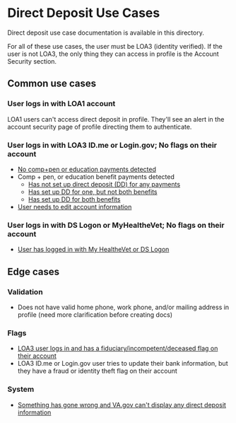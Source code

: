 # Direct Deposit Use Cases
Direct deposit use case documentation is available in this directory.

For all of these use cases, the user must be LOA3 (identity verified). If the user is not LOA3, the only thing they can access in profile is the Account Security section.

## Common use cases
### User logs in with LOA1 account
LOA1 users can't access direct deposit in profile. They'll see an alert in the account security page of profile directing them to authenticate.

### User logs in with LOA3 ID.me or Login.gov; No flags on their account
- [No comp+pen or education payments detected](https://github.com/department-of-veterans-affairs/va.gov-team/blob/master/products/identity-personalization/direct-deposit/use-cases/payments-not-detected.md)
- Comp + pen, or education benefit payments detected
  - [Has not set up direct deposit (DD) for any payments](https://github.com/department-of-veterans-affairs/va.gov-team/blob/master/products/identity-personalization/direct-deposit/use-cases/payments-detected-dd-not-setup.md)
  - [Has set up DD for one, but not both benefits](https://github.com/department-of-veterans-affairs/va.gov-team/blob/master/products/identity-personalization/direct-deposit/use-cases/payments-detected-partial-setup.md)
  - [Has set up DD for both benefits](https://github.com/department-of-veterans-affairs/va.gov-team/blob/master/products/identity-personalization/direct-deposit/use-cases/payments-detected-complete-setup.md)
- [User needs to edit account information](https://github.com/department-of-veterans-affairs/va.gov-team/blob/master/products/identity-personalization/direct-deposit/use-cases/editing-account-info.md)

### User logs in with DS Logon or MyHealtheVet; No flags on their account
- [User has logged in with My HealtheVet or DS Logon](https://github.com/department-of-veterans-affairs/va.gov-team/blob/master/products/identity-personalization/direct-deposit/use-cases/gate-mhv-dslogon.md)

## Edge cases
### Validation
- Does not have valid home phone, work phone, and/or mailing address in profile (need more clarification before creating docs)
### Flags
- [LOA3 user logs in and has a fiduciary/incompetent/deceased flag on their account](https://github.com/department-of-veterans-affairs/va.gov-team/blob/master/products/identity-personalization/direct-deposit/use-cases/flag-fiduciary.md) 
- LOA3 ID.me or Login.gov user tries to update their bank information, but they have a fraud or identity theft flag on their account

### System
- [Something has gone wrong and VA.gov can't display any direct deposit information](https://github.com/department-of-veterans-affairs/va.gov-team/blob/master/products/identity-personalization/direct-deposit/use-cases/system-cant-display-dd.md)
